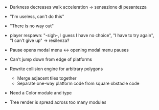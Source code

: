- Darkness decreases walk acceleration -> sensazione di pesantezza
- "I'm useless, can't do this"
- "There is no way out"
- player respawn: "-sigh-, I guess I have no choice", "I have to try again", "I can't give up" -> resilenza?

- Pause opens modal menu <-> opening modal menu pauses



- Can't jump down from edge of platforms

- Rewrite collision engine for arbitrary polygons
  * Merge adjacent tiles together
  * Separate one-way platform code from square obstacle code

- Need a Color module and type

- Tree render is spread across too many modules
